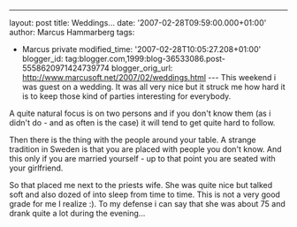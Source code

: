 ---
layout: post
title: Weddings...
date: '2007-02-28T09:59:00.000+01:00'
author: Marcus Hammarberg
tags:
  - Marcus private
modified_time: '2007-02-28T10:05:27.208+01:00'
blogger_id: tag:blogger.com,1999:blog-36533086.post-5558620971424739774
blogger_orig_url: http://www.marcusoft.net/2007/02/weddings.html ---
This weekend i was guest on a wedding. It was all very nice but it
struck me how hard it is to keep those kind of parties interesting for
everybody.

A quite natural focus is on two persons and if you don't know them (as i
didn't do - and as often is the case) it will tend to get quite hard to
follow.

Then there is the thing with the people around your table. A strange
tradition in Sweden is that you are placed with people you don't know.
And this only if you are married yourself - up to that point you are
seated with your girlfriend.

So that placed me next to the priests wife. She was quite nice but
talked soft and also dozed of into sleep from time to time. This is not
a very good grade for me I realize :). To my defense i can say that she
was about 75 and drank quite a lot during the evening...
